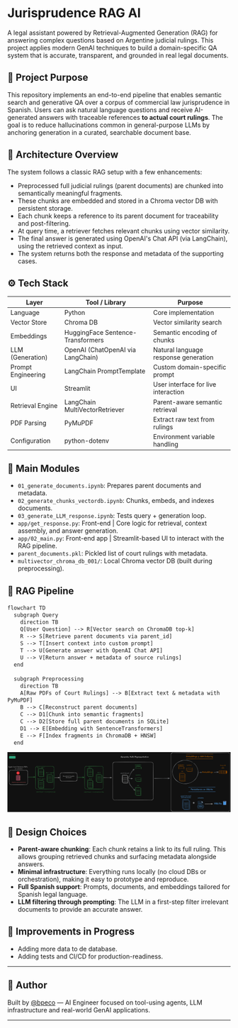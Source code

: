 
# Jurisprudence RAG AI

A legal assistant powered by Retrieval-Augmented Generation (RAG) for answering complex questions based on Argentine judicial rulings. This project applies modern GenAI techniques to build a domain-specific QA system that is accurate, transparent, and grounded in real legal documents.

## 🧠 Project Purpose

This repository implements an end-to-end pipeline that enables semantic search and generative QA over a corpus of commercial law jurisprudence in Spanish. Users can ask natural language questions and receive AI-generated answers with traceable references **to actual court rulings**. The goal is to reduce hallucinations common in general-purpose LLMs by anchoring generation in a curated, searchable document base.

## 🧱 Architecture Overview

The system follows a classic RAG setup with a few enhancements:
- Preprocessed full judicial rulings (parent documents) are chunked into semantically meaningful fragments.
- These chunks are embedded and stored in a Chroma vector DB with persistent storage.
- Each chunk keeps a reference to its parent document for traceability and post-filtering.
- At query time, a retriever fetches relevant chunks using vector similarity.
- The final answer is generated using OpenAI's Chat API (via LangChain), using the retrieved context as input.
- The system returns both the response and metadata of the supporting cases.

## ⚙️ Tech Stack

| Layer                | Tool / Library                        | Purpose                                          |
|----------------------|----------------------------------------|--------------------------------------------------|
| Language             | Python                                 | Core implementation                              |
| Vector Store         | Chroma DB                              | Vector similarity search                         |
| Embeddings           | HuggingFace Sentence-Transformers      | Semantic encoding of chunks                      |
| LLM (Generation)     | OpenAI (ChatOpenAI via LangChain)      | Natural language response generation             |
| Prompt Engineering   | LangChain PromptTemplate               | Custom domain-specific prompt                    |
| UI                   | Streamlit                              | User interface for live interaction              |
| Retrieval Engine     | LangChain MultiVectorRetriever         | Parent-aware semantic retrieval                  |
| PDF Parsing          | PyMuPDF                                | Extract raw text from rulings                    |
| Configuration        | python-dotenv                          | Environment variable handling                    |

## 📁 Main Modules

- `01_generate_documents.ipynb`: Prepares parent documents and metadata.
- `02_generate_chunks_vectordb.ipynb`: Chunks, embeds, and indexes documents.
- `03_generate_LLM_response.ipynb`: Tests query + generation loop.
- `app/get_response.py`: Front-end | Core logic for retrieval, context assembly, and answer generation.
- `app/02_main.py`: Front-end app | Streamlit-based UI to interact with the RAG pipeline.
- `parent_documents.pkl`: Pickled list of court rulings with metadata.
- `multivector_chroma_db_001/`: Local Chroma vector DB (built during preprocessing).

## 🔁 RAG Pipeline

```mermaid
flowchart TD
  subgraph Query
    direction TB
    Q[User Question] --> R[Vector search on ChromaDB top-k]
    R --> S[Retrieve parent documents via parent_id]
    S --> T[Insert context into custom prompt]
    T --> U[Generate answer with OpenAI Chat API]
    U --> V[Return answer + metadata of source rulings]
  end

  subgraph Preprocessing
    direction TB
    A[Raw PDFs of Court Rulings] --> B[Extract text & metadata with PyMuPDF]
    B --> C[Reconstruct parent documents]
    C --> D1[Chunk into semantic fragments]
    C --> D2[Store full parent documents in SQLite]
    D1 --> E[Embedding with SentenceTransformers]
    E --> F[Index fragments in ChromaDB + HNSW]
  end
```

![Pipeline](juridisprudence-ai-pipeline-2.png "Pipeline")

## 📌 Design Choices

- **Parent-aware chunking**: Each chunk retains a link to its full ruling. This allows grouping retrieved chunks and surfacing metadata alongside answers.
- **Minimal infrastructure**: Everything runs locally (no cloud DBs or orchestration), making it easy to prototype and reproduce.
- **Full Spanish support**: Prompts, documents, and embeddings tailored for Spanish legal language.
- **LLM filtering through prompting**: The LLM in a first-step filter irrelevant documents to provide an accurate answer. 

## 🚧 Improvements in Progress

- Adding more data to de database.
- Adding tests and CI/CD for production-readiness.

---

## 🧠 Author

Built by [@bpeco](https://github.com/bpeco) — AI Engineer focused on tool-using agents, LLM infrastructure and real-world GenAI applications.

---
